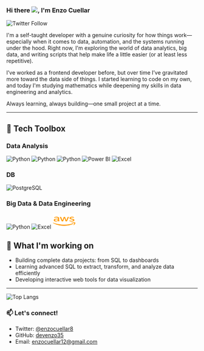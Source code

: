 ### Hi there <img src="https://raw.githubusercontent.com/MartinHeinz/MartinHeinz/master/wave.gif" width="30px">, I'm Enzo Cuellar

![Twitter Follow](https://img.shields.io/twitter/follow/enzocuellar8?style=social)

I'm a self-taught developer with a genuine curiosity for how things work—especially when it comes to data, automation, and the systems running under the hood.
Right now, I'm exploring the world of data analytics, big data, and writing scripts that help make life a little easier (or at least less repetitive).

I’ve worked as a frontend developer before, but over time I’ve gravitated more toward the data side of things. I started learning to code on my own, and today I'm studying mathematics while deepening my skills in data engineering and analytics.

Always learning, always building—one small project at a time.

---

## 🧰 Tech Toolbox

### Data Analysis
<div align="left">
  <img src="https://cdn.worldvectorlogo.com/logos/python-5.svg" alt="Python" width="40" height="40"/>
  <img src="https://cdn.worldvectorlogo.com/logos/pandas.svg" alt="Python" width="40" height="40"/>
  <img src="https://cdn.worldvectorlogo.com/logos/matplotlib-1.svg" alt="Python" width="40" height="40"/>
  <img src="https://cdn.worldvectorlogo.com/logos/power-bi.svg" alt="Power BI" width="80" height="40"/>
  <img src="https://cdn.worldvectorlogo.com/logos/excel-4.svg" alt="Excel" width="80" height="40"/>
</div>

### DB 
<div align="left">
  <img src="https://cdn.worldvectorlogo.com/logos/postgresql.svg" alt="PostgreSQL" width="40" height="40"/>
</div>

### Big Data & Data Engineering
<div align="left">
  <img src="https://cdn.worldvectorlogo.com/logos/apache-spark-5.svg" alt="Python" width="40" height="40"/>
  <img src="https://cdn.worldvectorlogo.com/logos/docker.svg" alt="Excel" width="60" height="40"/>
  <img src="https://raw.githubusercontent.com/devicons/devicon/6910f0503efdd315c8f9b858234310c06e04d9c0/icons/amazonwebservices/amazonwebservices-plain-wordmark.svg" alt="Excel" width="60" height="40"/>
  </div>

## 🚀 What I'm working on

- Building complete data projects: from SQL to dashboards
- Learning advanced SQL to extract, transform, and analyze data efficiently
- Developing interactive web tools for data visualization

---

![Top Langs](https://github-readme-stats.vercel.app/api/top-langs/?username=devenzo35&theme=gruvbox)

### 📫 Let's connect!

- Twitter: [@enzocuellar8](https://twitter.com/enzocuellar8)
- GitHub: [devenzo35](https://github.com/devenzo35)
- Email: enzocuellar12@gmail.com

